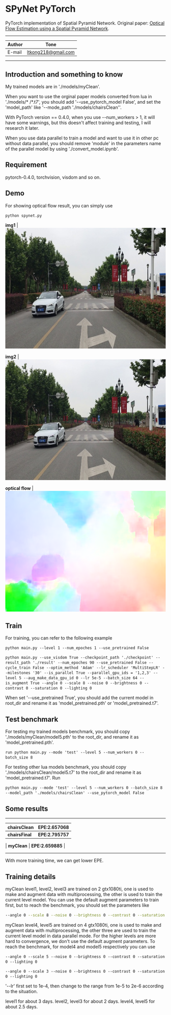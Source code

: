 # SPyNet PyTorch

PyTorch implementation of Spatial Pyramid Network. Original paper: [Optical Flow Estimation using a Spatial Pyramid Network](http://openaccess.thecvf.com/content_cvpr_2017/papers/Ranjan_Optical_Flow_Estimation_CVPR_2017_paper.pdf).

****	
|Author|Tone|
|---|---
|E-mail|ltkong218@gmail.com
****


## Introduction and something to know
My trained models are in './models/myClean'.

When you want to use the orginal paper models converted from lua in './models/* /*.t7', you should add '--use_pytorch_model False', and set the 'model_path' like '--mode_path './models/chairsClean''.

With PyTorch version == 0.4.0, when you use --num_workers > 1, it will have some warnings, but this doesn't affect training and testing, I will research it later.

When you use data parallel to train a model and want to use it in other pc without data parallel, you should remove 'module' in the parameters name of the parallel model by using './convert_model.ipynb'.


## Requirement
pytorch-0.4.0, torchvision, visdom and so on.


## Demo
For showing optical flow result, you can simply use

```Shell
python spynet.py
```
**img1**
|![img1](https://github.com/ltkong218/SPyNet-PyTorch/raw/master/data/img1.jpg "img1")

**img2**
|![img2](https://github.com/ltkong218/SPyNet-PyTorch/raw/master/data/img2.jpg "img2")

**optical flow**
|![flow](https://github.com/ltkong218/SPyNet-PyTorch/raw/master/eval_result/flow.png "flow")


## Train
For training, you can refer to the following example

```Shell
python main.py --level 1 --num_epoches 1 --use_pretrained False
```

```Shell
python main.py --use_visdom True --checkpoint_path './checkpoint' --result_path './result' --num_epoches 90 --use_pretrained False --cycle_train False --optim_method 'Adam' --lr_scheduler 'MultiStepLR' --milestones '30' --is_parallel True --parallel_gpu_ids = '1,2,3' --level 5 --aug_make_data_gpu_id 0 --lr 5e-5 --batch_size 64 --is_augment True --angle 0 --scale 8 --noise 0 --brightness 0 --contrast 0 --saturation 0 --lighting 0
```

When set '--use_pretrained True', you should add the current model in root_dir and rename it as 'model_pretrained.pth' or 'model_pretrained.t7'.


## Test benchmark
For testing my trained models benchmark, you should copy './models/myClean/model5.pth' to the root_dir, and rename it as 'model_pretrained.pth'.

```Shell
run python main.py --mode 'test' --level 5 --num_workers 0 --batch_size 8
```

For testing other lua models benchmark, you should copy './models/chairsClean/model5.t7' to the root_dir and rename it as 'model_pretrained.t7'.
Run

```Shell
python main.py --mode 'test' --level 5 --num_workers 0 --batch_size 8 --model_path './models/chairsClean' --use_pytorch_model False
```


## Some results

****
| **chairsClean** | **EPE:2.657068** |
|---|---
| **chairsFinal** | **EPE:2.795757** |

| **myClean** | **EPE:2.659885** |
****


With more training time, we can get lower EPE.

## Training details 
myClean level1, level2, level3 are trained on 2 gtx1080ti, one is used to make and augment data with multiprocessing, the other is used to train the current level model.
You can use the default augment parameters to train first, but to reach the benchmark, you should set the parameters like

```Bash
--angle 0 --scale 8 --noise 0 --brightness 0 --contrast 0 --saturation 0 --lighting 0
```

myClean level4, level5 are trained on 4 gtx1080ti, one is used to make and augment data with multiprocessing, the other three are used to train the current level model in data parallel mode.
For the higher levels are more hard to convergence, we don't use the default augment parameters. To reach the benchmark, for model4 and model5 respectively you can use

```Shell
--angle 0 --scale 5 --noise 0 --brightness 0 --contrast 0 --saturation 0 --lighting 0
```

```Shell
--angle 0 --scale 3 --noise 0 --brightness 0 --contrast 0 --saturation 0 --lighting 0
```

'--lr' first set to 1e-4, then change to the range from 1e-5 to 2e-6 according to the situation.

level1 for about 3 days. level2, level3 for about 2 days. level4, level5 for about 2.5 days.
